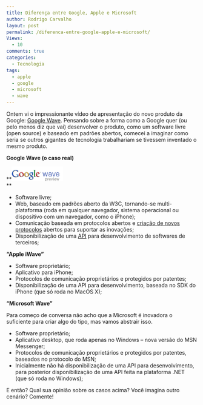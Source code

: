 ```yaml
---
title: Diferença entre Google, Apple e Microsoft
author: Rodrigo Carvalho
layout: post
permalink: /diferenca-entre-google-apple-e-microsoft/
Views:
  - 10
comments: true
categories:
  - Tecnologia
tags:
  - apple
  - google
  - microsoft
  - wave
---
```

Ontem vi o impressionante vídeo de apresentação do novo produto da Google: <a href="http://wave.google.com/" target="_blank">Google Wave</a>. Pensando sobre a forma como a Google quer (ou pelo menos diz que vai) desenvolver o produto, como um software livre (open source) e baseado em padrões abertos, comecei a imaginar como seria se outros gigantes de tecnologia trabalhariam se tivessem inventado o mesmo produto.

**Google Wave (o caso real)**

**<img class="alignnone size-full wp-image-62" title="wave_logo" src="/wp-content/uploads/2009/06/wave_logo.png" alt="wave_logo" />  
**

*   Software livre;
*   Web, baseado em padrões aberto da W3C, tornando-se multi-plataforma (roda em qualquer navegador, sistema operacional ou dispositivo com um navegador, como o iPhone);
*   Comunicação baseada em protocolos abertos e <a href="http://waveprotocol.org/" target="_blank">criação de novos protocolos</a> abertos para suportar as inovações;
*   Disponibilização de uma <a href="http://code.google.com/intl/pt-BR/apis/wave/" target="_blank">API</a> para desenvolvimento de softwares de terceiros;

**&#8220;Apple iWave&#8221;**

*   Software proprietário;
*   Aplicativo para iPhone;
*   Protocolos de comunicação proprietários e protegidos por patentes;
*   Disponibilização de uma API para desenvolvimento, baseada no SDK do iPhone (que só roda no MacOS X);

**&#8220;Microsoft Wave&#8221;**

Para começo de conversa não acho que a Microsoft é inovadora o suficiente para criar algo do tipo, mas vamos abstrair isso.

*   Software proprietário;
*   Aplicativo desktop, que roda apenas no Windows &#8211; nova versão do MSN Messenger;
*   Protocolos de comunicação proprietários e protegidos por patentes, baseados no protocolo do MSN;
*   Inicialmente não há disponibilização de uma API para desenvolvimento, para posterior disponibilização de uma API feita na plataforma .NET (que só roda no Windows);

E então? Qual sua opinião sobre os casos acima? Você imagina outro cenário? Comente!

